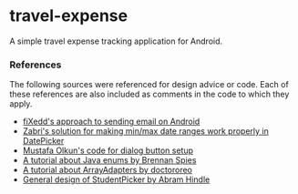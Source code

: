 # travel-expense
A simple travel expense tracking application for Android.

### References
The following sources were referenced for design advice or code. Each of these references are also included as comments in the code to which they apply.

* [fiXedd's approach to sending email on Android](http://stackoverflow.com/a/2197841)
* [Zabri's solution for making min/max date ranges work properly in DatePicker](http://stackoverflow.com/a/15698792)
* [Mustafa Olkun's code for dialog button setup](http://stackoverflow.com/a/21529892)
* [A tutorial about Java enums by Brennan Spies](http://www.ajaxonomy.com/2007/java/making-the-most-of-java-50-enum-tricks)
* [A tutorial about ArrayAdapters by doctororeo](https://devtut.wordpress.com/2011/06/09/custom-arrayadapter-for-a-listview-android)
* [General design of StudentPicker by Abram Hindle](https://github.com/abramhindle/student-picker)
